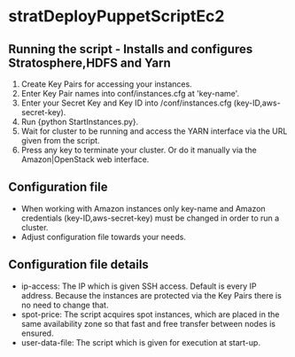 stratDeployPuppetScriptEc2
==============

Running the script - Installs and configures Stratosphere,HDFS and Yarn 
-------------------
1. Create Key Pairs for accessing your instances.
2. Enter Key Pair names into conf/instances.cfg at 'key-name'.
3. Enter your Secret Key and Key ID into /conf/instances.cfg (key-ID,aws-secret-key).
4. Run {python StartInstances.py}.
5. Wait for cluster to be running and access the YARN interface via the URL given from the script.
6. Press any key to terminate your cluster. Or do it manually via the Amazon|OpenStack web interface.


Configuration file
-------------------
- When working with Amazon instances only key-name and Amazon credentials (key-ID,aws-secret-key) must be changed in order to run a cluster.
- Adjust configuration file towards your needs.

Configuration file details
-------------------
- ip-access: The IP which is given SSH access. Default is every IP address. Because the instances are protected via the Key Pairs there is no need to change that.
- spot-price: The script acquires spot instances, which are placed in the same availability zone so that fast and free transfer between nodes is ensured.
- user-data-file: The script which is given for execution at start-up. 

